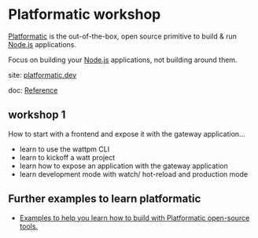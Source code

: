 # Platformatic workshop

[Platformatic](https://platformatic.dev/) is the out-of-the-box, open source primitive to build & run [Node.js](https://nodejs.org/) applications.

Focus on building your [Node.js](https://nodejs.org/) applications, not building around them.

site: [platformatic.dev](https://platformatic.dev/)

doc: [Reference](https://platformatic.dev/docs/Overview)

## workshop 1

How to start with a frontend and expose it with the gateway application...

- learn to use the wattpm CLI
- learn to kickoff a watt project
- learn how to expose an application with the gateway application
- learn development mode with watch/ hot-reload and production mode

## Further examples to learn platformatic

- [Examples to help you learn how to build with Platformatic open-source tools.](https://github.com/platformatic/examples)
